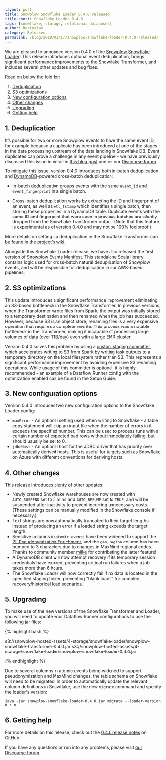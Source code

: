 ```yaml
---
layout: post
title: Snowplow Snowflake Loader 0.4.0 released
title-short: Snowflake Loader 0.4.0
tags: [snowflake, storage, relational databases]
author: Rostyslav
category: Releases
permalink: /blog/2019/01/17/snowplow-snowflake-loader-0.4.0-released/
---
```


We are pleased to announce version 0.4.0 of the [Snowplow Snowflake Loader][snowflake-loader-repo]! This release introduces optional event deduplication, brings significant performance improvements to the Snowflake Transformer, and includes several other updates and bug fixes.

Read on below the fold for:

1. [Deduplication](#dedupe)
2. [S3 optimizations](#s3-optimizations)
3. [New configuration options](#new-config)
4. [Other changes](#other-changes)
5. [Upgrading](#upgrading)
6. [Getting help](#help)

<!--more-->

<h2 id="dedupe">1. Deduplication</h2>

It’s possible for two or more Snowplow events to have the same event ID, for example because a duplicate has been introduced at one of the stages in the data processing upstream of the data landing in Snowflake DB. Event duplicates can prove a challenge in any event pipeline - we have previously discussed this issue in detail in [this blog post][duplicate-blog] and on our [Discourse forum][duplicate-discourse].

To mitigate this issue, version 0.4.0 introduces both in-batch deduplication and [DynamoDB][dynamodb]-powered cross-batch deduplication:

* In-batch deduplication groups events with the same `event_id` and `event_fingerprint` in a single batch.

* Cross-batch deduplication works by extracting the ID and fingerprint of an event, as well as `etl_tstamp` which identifies a single batch, then storing these properties in a DynamoDB table. Duplicate events with the same ID and fingerprint that were seen in previous batches are silently dropped from the Snowflake Transformer output. (Note that this feature is experimental as of version 0.4.0 and may not be 100% foolproof.)

More details on setting up deduplication in the Snowflake Transformer can be found in the [project's wiki][duplicate-wiki].

Alongside this Snowflake Loader release, we have also released the first version of [Snowplow Events Manifest][events-manifest]. This standalone Scala library contains logic used for cross-batch natural deduplication of Snowplow events, and will be responsible for deduplication in our AWS-based pipelines.

<h2 id="s3-optimizations">2. S3 optimizations</h2>

This update introduces a significant performance improvement eliminating an S3-based bottleneck in the Snowflake Transformer. In previous versions, when the Transformer wrote files from Spark, the output was initially stored to a temporary destination and then renamed when the job has succeeded. However, because S3 is an object store, renaming files is a very expensive operation that requires a complete rewrite. This process was a notable bottleneck in the Transformer, making it incapable of processing large volumes of data (over 1TB/day) even with a large EMR cluster.

Version 0.4.0 solves this problem by using a [custom staging committer][s3committer], which accelerates writing to S3 from Spark by writing task outputs to a temporary directory on the local filesystem rather than S3. This represents a significant performance improvement by avoiding expensive S3 renaming operations. While usage of this committer is optional, it is highly recommended - an example of a Dataflow Runner config with the optimization enabled can be found in the [Setup Guide][dataflow-runner-wiki].

<h2 id="new-config">3. New configuration options</h2>

Version 0.4.0 introduces two new configuration options to the Snowflake Loader config:
* `maxError` - An optional setting used when writing to Snowflake - a table copy statement will skip an input file when the number of errors in it exceeds the specified number. This can be used to process runs with a certain number of expected bad rows without immediately failing, but should usually be set to 0.
* `jdbcHost` - An optional host for the JDBC driver that has priority over automatically derived hosts. This is useful for targets such as Snowflake on Azure with different conventions for deriving hosts.

<h2 id="other-changes">4. Other changes</h2>

This release introduces plenty of other updates:

* Newly created Snowflake warehouses are now created with `AUTO_SUSPEND` set to 5 mins and `AUTO_RESUME` set to `TRUE`, and will be suspended after inactivity to prevent incurring unnecessary costs. (These settings can be manually modified in the Snowflake console if necessary.)
* Text strings are now automatically truncated to their target lengths instead of producing an error if a loaded string exceeds the target length.
* Sensitive columns in `atomic.events` have been widened to support the [PII Pseudonymization Enrichment][pii], and the `geo_region` column has been bumped to 3 characters due to changes in MaxMind regional codes. Thanks to community member [miike][miike] for contributing the latter feature!
* A DynamoDB client will now attempt recovery if its temporary session credentials have expired, preventing critical run failures when a job takes more than 6 hours.
* The Snowflake Loader will now correctly fail if no data is located in the specified staging folder, preventing "blank loads" for complex recovery/historical load scenarios.

<h2 id="upgrading">5. Upgrading</h2>

To make use of the new versions of the Snowflake Transformer and Loader, you will need to update your Dataflow Runner configurations to use the following jar files:

{% highlight bash %}

s3://snowplow-hosted-assets/4-storage/snowflake-loader/snowplow-snowflake-transformer-0.4.0.jar
s3://snowplow-hosted-assets/4-storage/snowflake-loader/snowplow-snowflake-loader-0.4.0.jar

{% endhighlight %}

Due to several columns in atomic.events being widened to support pseudonymization and MaxMind changes, the table schema on Snowflake will need to be migrated. In order to automatically update the relevant column definitions in Snowflake, use the new `migrate` command and specify the loader's version:

`java -jar snowplow-snowflake-loader-0.4.0.jar migrate --loader-version 0.4.0`

<h2 id="help">6. Getting help</h2>

For more details on this release, check out the [0.4.0 release notes][release-notes] on GitHub.

If you have any questions or run into any problems, please visit [our Discourse forum][discourse].

[snowflake-loader-repo]: https://github.com/snowplow-incubator/snowplow-snowflake-loader
[duplicate-blog]: https://snowplowanalytics.com/blog/2015/08/19/dealing-with-duplicate-event-ids/
[duplicate-discourse]: https://discourse.snowplowanalytics.com/t/recovering-pipelines-with-cross-batch-deduplication-enabled-tutorial/1397
[dynamodb]: https://aws.amazon.com/dynamodb/
[duplicate-wiki]: https://github.com/snowplow-incubator/snowplow-snowflake-loader/wiki/Setup-Guide
[events-manifest]: https://github.com/snowplow-incubator/snowplow-events-manifest
[s3committer]: https://github.com/rdblue/s3committer
[dataflow-runner-wiki]: https://github.com/snowplow-incubator/snowplow-snowflake-loader/wiki/Setup-Guide#dataflow-runner
[pii]: https://snowplowanalytics.com/blog/2018/06/14/snowplow-r106-acropolis-released-with-pii-enrichment-upgrade/
[miike]: https://github.com/miike
[release-notes]: https://github.com/snowplow/snowplow-snowflake-loader/releases/tag/0.4.0
[discourse]: http://discourse.snowplowanalytics.com/
